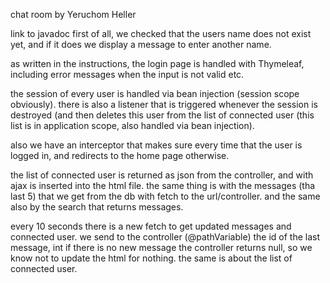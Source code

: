 chat room
by Yeruchom Heller 

link to javadoc
first of all, we checked that the users name does not exist yet, and if it does we display a message to enter another name.

as written in the instructions, the login page is handled with Thymeleaf, including error messages when the input is not valid etc.

the session of every user is handled via bean injection (session scope obviously). there is also a listener that is triggered whenever the session is destroyed (and then deletes this user from the list of connected user (this list is in application scope, also handled via bean injection).

also we have an interceptor that makes sure every time that the user is logged in, and redirects to the home page otherwise.

the list of connected user is returned as json from the controller, and with ajax is inserted into the html file. the same thing is with the messages (tha last 5) that we get from the db with fetch to the url/controller. and the same also by the search that returns messages.

every 10 seconds there is a new fetch to get updated messages and connected user. we send to the controller (@pathVariable) the id of the last message, int if there is no new message the controller returns null, so we know not to update the html for nothing. the same is about the list of connected user.
